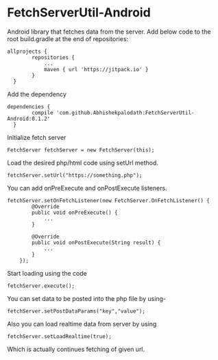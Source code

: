 # FetchServerUtil-Android
Android library that fetches data from the server.
Add below code to the root build.gradle at the end of repositories:

    allprojects {
		    repositories {
			    ...
			    maven { url 'https://jitpack.io' }
		    }
	  }
    
Add the dependency
    
    dependencies {
	        compile 'com.github.Abhishekpalodath:FetchServerUtil-Android:0.1.2'
	  }

Initialize fetch server

    FetchServer fetchServer = new FetchServer(this);
    
Load the desired php/html code using setUrl method.

    fetchServer.setUrl("https://something.php");

You can add onPreExecute and onPostExecute listeners.

    fetchServer.setOnFetchListener(new FetchServer.OnFetchListener() {
            @Override
            public void onPreExecute() {
                ...
            }

            @Override
            public void onPostExecute(String result) {
                ...
            }
        });
  
Start loading using the code

    fetchServer.execute();
    
You can set data to be posted into the php file by using-

    fetchServer.setPostDataParams("key","value");
    
Also you can load realtime data from server by using

    fetchServer.setLoadRealtime(true);
    
Which is actually continues fetching of given url.
